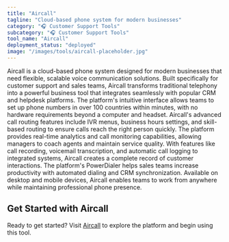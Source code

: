```yaml
---
title: "Aircall"
tagline: "Cloud-based phone system for modern businesses"
category: "🎧 Customer Support Tools"
subcategory: "🎧 Customer Support Tools"
tool_name: "Aircall"
deployment_status: "deployed"
image: "/images/tools/aircall-placeholder.jpg"
---
```

Aircall is a cloud-based phone system designed for modern businesses that need flexible, scalable voice communication solutions. Built specifically for customer support and sales teams, Aircall transforms traditional telephony into a powerful business tool that integrates seamlessly with popular CRM and helpdesk platforms. The platform's intuitive interface allows teams to set up phone numbers in over 100 countries within minutes, with no hardware requirements beyond a computer and headset. Aircall's advanced call routing features include IVR menus, business hours settings, and skill-based routing to ensure calls reach the right person quickly. The platform provides real-time analytics and call monitoring capabilities, allowing managers to coach agents and maintain service quality. With features like call recording, voicemail transcription, and automatic call logging to integrated systems, Aircall creates a complete record of customer interactions. The platform's PowerDialer helps sales teams increase productivity with automated dialing and CRM synchronization. Available on desktop and mobile devices, Aircall enables teams to work from anywhere while maintaining professional phone presence.
## Get Started with Aircall

Ready to get started? Visit [Aircall](https://aircall.com) to explore the platform and begin using this tool.

